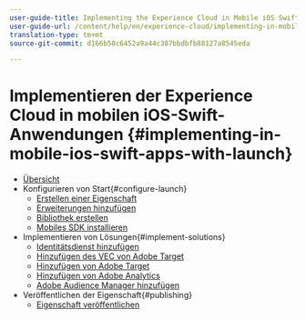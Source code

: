 ```yaml
---
user-guide-title: Implementing the Experience Cloud in Mobile iOS Swift Applications
user-guide-url: /content/help/en/experience-cloud/implementing-in-mobile-ios-swift-apps-with-launch/index.html
translation-type: tm+mt
source-git-commit: d166b50c6452a9a44c387bbdbfb88127a8545eda

---
```



# Implementieren der Experience Cloud in mobilen iOS-Swift-Anwendungen {#implementing-in-mobile-ios-swift-apps-with-launch}

+ [Übersicht](index.md)
+ Konfigurieren von Start{#configure-launch}
   + [Erstellen einer Eigenschaft](launch-create-a-property.md)
   + [Erweiterungen hinzufügen](launch-add-extensions.md)
   + [Bibliothek erstellen](launch-create-a-library.md)
   + [Mobiles SDK installieren](launch-install-the-mobile-sdk.md)
+ Implementieren von Lösungen{#implement-solutions}
   + [Identitätsdienst hinzufügen](id-service.md)
   + [Hinzufügen des VEC von Adobe Target](target-vec.md)
   + [Hinzufügen von Adobe Target](target.md)
   + [Hinzufügen von Adobe Analytics](analytics.md)
   + [Adobe Audience Manager hinzufügen](audience-manager.md)
+ Veröffentlichen der Eigenschaft{#publishing}
   + [Eigenschaft veröffentlichen](publish.md)
